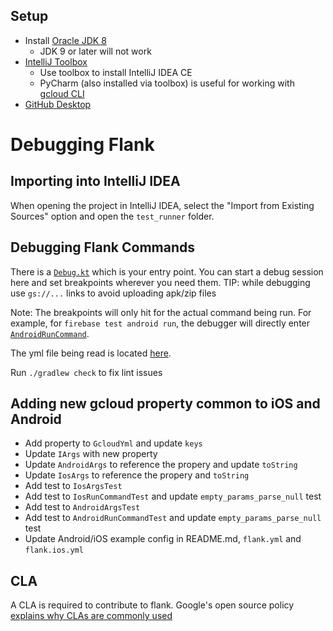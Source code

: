 ## Setup

- Install [Oracle JDK 8](http://www.oracle.com/technetwork/java/javase/downloads/jdk8-downloads-2133151.html)
  - JDK 9 or later will not work
- [IntelliJ Toolbox](https://www.jetbrains.com/toolbox/app/)
  - Use toolbox to install IntelliJ IDEA CE
  - PyCharm (also installed via toolbox) is useful for working with [gcloud CLI](https://github.com/bootstraponline/gcloud_cli)
- [GitHub Desktop](https://desktop.github.com/)

# Debugging Flank

## Importing into IntelliJ IDEA

When opening the project in IntelliJ IDEA, select the "Import from Existing Sources" option and open the `test_runner` folder.

## Debugging Flank Commands

There is a [`Debug.kt`](https://github.com/Flank/flank/blob/master/test_runner/src/test/kotlin/Debug.kt#L8) which is your entry point. You can start a debug session here and set breakpoints wherever you need them. TIP: while debugging use `gs://...` links to avoid uploading apk/zip files

Note: The breakpoints will only hit for the actual command being run. For example, for `firebase test android run`, the debugger will directly enter [`AndroidRunCommand`](https://github.com/Flank/flank/blob/master/test_runner/src/main/kotlin/ftl/cli/firebase/test/android/AndroidRunCommand.kt).

The yml file being read is located [here](https://github.com/Flank/flank/blob/master/test_runner/flank.yml).

Run `./gradlew check` to fix lint issues

## Adding new gcloud property common to iOS and Android

- Add property to `GcloudYml` and update `keys`
- Update `IArgs` with new property
- Update `AndroidArgs` to reference the propery and update `toString`
- Update `IosArgs` to reference the propery and `toString`
- Add test to `IosArgsTest`
- Add test to `IosRunCommandTest` and update `empty_params_parse_null` test
- Add test to `AndroidArgsTest`
- Add test to `AndroidRunCommandTest` and update `empty_params_parse_null` test
- Update Android/iOS example config in README.md, `flank.yml` and `flank.ios.yml`

## CLA

A CLA is required to contribute to flank. Google's open source policy [explains why CLAs are commonly used](https://opensource.google.com/docs/cla/policy/)
